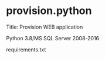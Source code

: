 # provision.python
Title: Provision WEB application

Python 3.8/MS SQL Server 2008-2016

requirements.txt

